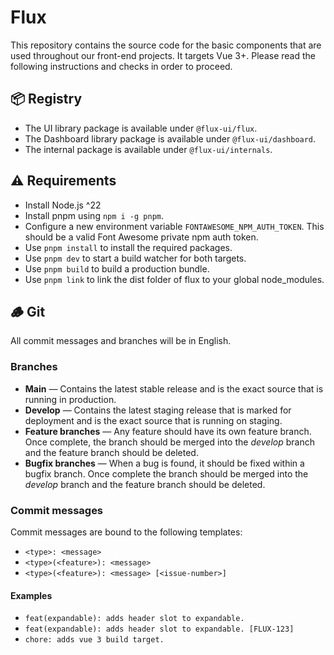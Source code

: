 # Flux

This repository contains the source code for the basic components that are used throughout our front-end projects. It
targets Vue 3+. Please read the following instructions and checks in order to proceed.

## 📦 Registry

- The UI library package is available under `@flux-ui/flux`.
- The Dashboard library package is available under `@flux-ui/dashboard`.
- The internal package is available under `@flux-ui/internals`.

## ⚠️ Requirements

- Install Node.js ^22
- Install pnpm using `npm i -g pnpm`.
- Configure a new environment variable `FONTAWESOME_NPM_AUTH_TOKEN`. This should be a valid Font Awesome private npm auth token.
- Use `pnpm install` to install the required packages.
- Use `pnpm dev` to start a build watcher for both targets.
- Use `pnpm build` to build a production bundle.
- Use `pnpm link` to link the dist folder of flux to your global node_modules.

## 🪵 Git

All commit messages and branches will be in English.

### Branches

- **Main** — Contains the latest stable release and is the exact source that is running in production.
- **Develop** — Contains the latest staging release that is marked for deployment and is the exact source that is running on staging.
- **Feature branches** — Any feature should have its own feature branch. Once complete, the branch should be merged into the _develop_ branch and the feature branch should be deleted.
- **Bugfix branches** — When a bug is found, it should be fixed within a bugfix branch. Once complete the branch should be merged into the _develop_ branch and the feature branch should be deleted.

### Commit messages

Commit messages are bound to the following templates:

- `<type>: <message> `
- `<type>(<feature>): <message>`
- `<type>(<feature>): <message> [<issue-number>]`

#### Examples

- `feat(expandable): adds header slot to expandable.`
- `feat(expandable): adds header slot to expandable. [FLUX-123]`
- `chore: adds vue 3 build target.`

